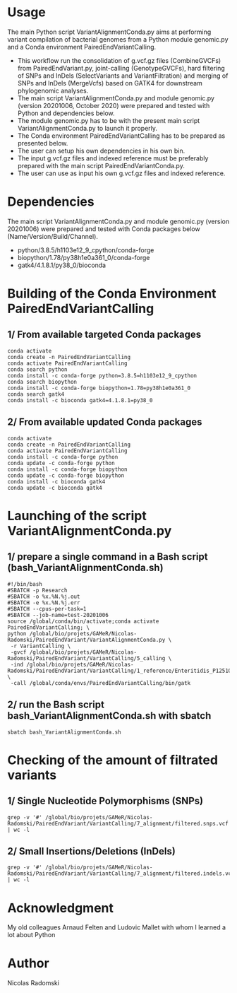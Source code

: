 # Usage
The main Python script VariantAlignmentConda.py aims at performing variant compilation of bacterial genomes from a Python module genomic.py and a Conda environment PairedEndVariantCalling.
- This workflow run the consolidation of g.vcf.gz files (CombineGVCFs) from PairedEndVariant.py, joint-calling (GenotypeGVCFs), hard filtering of SNPs and InDels (SelectVariants and VariantFiltration) and merging of SNPs and InDels (MergeVcfs) based on GATK4 for downstream phylogenomic analyses.
- The main script VariantAlignmentConda.py and module genomic.py (version 20201006, October 2020) were prepared and tested with Python and dependencies below.
- The module genomic.py has to be with the present main script VariantAlignmentConda.py to launch it properly.
- The Conda environment PairedEndVariantCalling has to be prepared as presented below.
- The user can setup his own dependencies in his own bin.
- The input g.vcf.gz files and indexed reference must be preferably prepared with the main script PairedEndVariantConda.py.
- The user can use as input his own g.vcf.gz files and indexed reference.
# Dependencies
The main script VariantAlignmentConda.py and module genomic.py (version 20201006) were prepared and tested with Conda packages below (Name/Version/Build/Channel).
- python/3.8.5/h1103e12_9_cpython/conda-forge
- biopython/1.78/py38h1e0a361_0/conda-forge
- gatk4/4.1.8.1/py38_0/bioconda
# Building of the Conda Environment PairedEndVariantCalling
## 1/ From available targeted Conda packages
```
conda activate
conda create -n PairedEndVariantCalling
conda activate PairedEndVariantCalling
conda search python
conda install -c conda-forge python=3.8.5=h1103e12_9_cpython
conda search biopython
conda install -c conda-forge biopython=1.78=py38h1e0a361_0
conda search gatk4
conda install -c bioconda gatk4=4.1.8.1=py38_0
```
## 2/ From available updated Conda packages
```
conda activate
conda create -n PairedEndVariantCalling
conda activate PairedEndVariantCalling
conda install -c conda-forge python
conda update -c conda-forge python
conda install -c conda-forge biopython
conda update -c conda-forge biopython
conda install -c bioconda gatk4
conda update -c bioconda gatk4
```
# Launching of the script VariantAlignmentConda.py
## 1/ prepare a single command in a Bash script (bash_VariantAlignmentConda.sh)
```
#!/bin/bash
#SBATCH -p Research
#SBATCH -o %x.%N.%j.out
#SBATCH -e %x.%N.%j.err
#SBATCH --cpus-per-task=1
#SBATCH --job-name=test-20201006
source /global/conda/bin/activate;conda activate PairedEndVariantCalling; \
python /global/bio/projets/GAMeR/Nicolas-Radomski/PairedEndVariant/VariantAlignmentConda.py \
 -r VariantCalling \
 -gvcf /global/bio/projets/GAMeR/Nicolas-Radomski/PairedEndVariant/VariantCalling/5_calling \
 -ind /global/bio/projets/GAMeR/Nicolas-Radomski/PairedEndVariant/VariantCalling/1_reference/Enteritidis_P125109.fasta \
 -call /global/conda/envs/PairedEndVariantCalling/bin/gatk
```
## 2/ run the Bash script bash_VariantAlignmentConda.sh with sbatch
```
sbatch bash_VariantAlignmentConda.sh
```
# Checking of the amount of filtrated variants
## 1/ Single Nucleotide Polymorphisms (SNPs)
```
grep -v '#' /global/bio/projets/GAMeR/Nicolas-Radomski/PairedEndVariant/VariantCalling/7_alignment/filtered.snps.vcf | wc -l
```
## 2/ Small Insertions/Deletions (InDels)
```
grep -v '#' /global/bio/projets/GAMeR/Nicolas-Radomski/PairedEndVariant/VariantCalling/7_alignment/filtered.indels.vcf | wc -l
```
# Acknowledgment
My old colleagues Arnaud Felten and Ludovic Mallet with whom I learned a lot about Python
# Author
Nicolas Radomski
